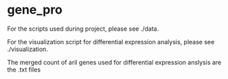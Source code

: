 # gene_pro

For the scripts used during project, please see ./data.

For the visualization script for differential expression analysis, please see ./visualization.

The merged count of aril genes used for differential expression anslysis are the .txt files


